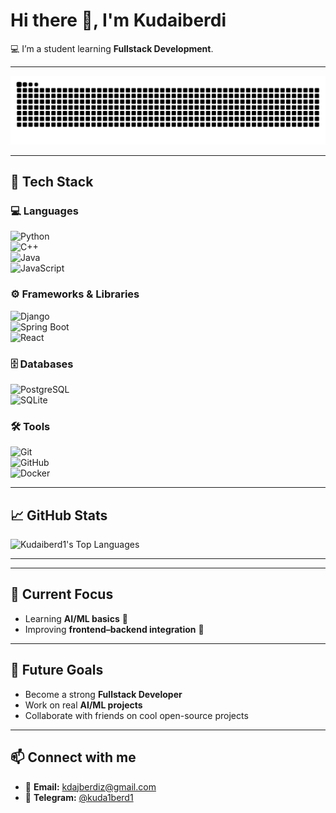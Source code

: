 # Hi there 👋, I'm Kudaiberdi  

💻 I’m a student learning **Fullstack Development**.  

---

![snake gif](https://github.com/Kudaiberd1/Kudaiberd1/blob/output/github-snake-dark.svg)

---
## 🔧 Tech Stack

### 💻 Languages  
![Python](https://img.shields.io/badge/Python-3776AB?logo=python&logoColor=white&style=flat)  
![C++](https://img.shields.io/badge/C++-00599C?logo=cplusplus&logoColor=white&style=flat)  
![Java](https://img.shields.io/badge/Java-007396?logo=java&logoColor=white&style=flat)  
![JavaScript](https://img.shields.io/badge/JavaScript-F7DF1E?logo=javascript&logoColor=black&style=flat)

### ⚙️ Frameworks & Libraries  
![Django](https://img.shields.io/badge/Django-092E20?logo=django&logoColor=white&style=flat)  
![Spring Boot](https://img.shields.io/badge/Spring%20Boot-6DB33F?logo=springboot&logoColor=white&style=flat)  
![React](https://img.shields.io/badge/React-20232A?logo=react&logoColor=61DAFB&style=flat)

### 🗄️ Databases  
![PostgreSQL](https://img.shields.io/badge/PostgreSQL-316192?logo=postgresql&logoColor=white&style=flat)  
![SQLite](https://img.shields.io/badge/SQLite-07405E?logo=sqlite&logoColor=white&style=flat)

### 🛠️ Tools  
![Git](https://img.shields.io/badge/Git-F05032?logo=git&logoColor=white&style=flat)  
![GitHub](https://img.shields.io/badge/GitHub-181717?logo=github&logoColor=white&style=flat)  
![Docker](https://img.shields.io/badge/Docker-2496ED?logo=docker&logoColor=white&style=flat)

---

## 📈 GitHub Stats
![Kudaiberd1's Top Languages](https://github-readme-stats.vercel.app/api/top-langs/?username=Kudaiberd1&theme=vue-dark&show_icons=true&hide_border=true&layout=compact)

---



---

## 📌 Current Focus
- Learning **AI/ML basics** 🤖  
- Improving **frontend–backend integration** 🔗  

---

## 🌱 Future Goals
- Become a strong **Fullstack Developer**  
- Work on real **AI/ML projects**  
- Collaborate with friends on cool open-source projects  

---

## 📫 Connect with me
- 📧 **Email:** [kdajberdiz@gmail.com](mailto:kdajberdiz@gmail.com)  
- 💬 **Telegram:** [@kuda1berd1](https://t.me/kuda1berd1)
